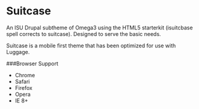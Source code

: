 Suitcase
========

An ISU Drupal subtheme of Omega3 using the HTML5 starterkit (isuitcbase spell corrects to suitcase).  Designed to serve the basic needs.

Suitcase is a mobile first theme that has been optimized for use with Luggage.

###Browser Support
- Chrome
- Safari
- Firefox
- Opera
- IE 8+

